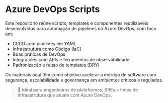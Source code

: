 # Azure DevOps Scripts

Este repositório reúne scripts, templates e componentes reutilizáveis desenvolvidos para automação de pipelines no Azure DevOps, com foco em:

- CI/CD com pipelines em YAML
- Infraestrutura como Código (IaC)
- Boas práticas de DevOps
- Integrações com APIs e ferramentas de observabilidade
- Padronização e reuso de templates (DRY)

Os materiais aqui têm como objetivo acelerar a entrega de software com segurança, escalabilidade e governança em ambientes críticos e regulados.

> 📌 Ideal para engenheiros de plataformas, SREs e times de infraestrutura que atuam com Azure DevOps.
